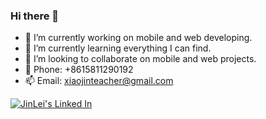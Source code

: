 ### Hi there 👋

- 🔭 I’m currently working on mobile and web developing.
- 🌱 I’m currently learning everything I can find.
- 👯 I’m looking to collaborate on mobile and web projects.
- 📱 Phone: +8615811290192
- 📫 Email: xiaojinteacher@gmail.com 


[![JinLei's Linked In](https://img.shields.io/badge/linkedin-%230077B5.svg?&style=for-the-badge&logo=linkedin&logoColor=white)](https://www.linkedin.com/in/jin-lei-b062b118b/)

